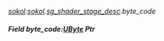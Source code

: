 _[sokol](../../modules/sokol/sokol-module.md):[sokol](../../modules/sokol/sokol-module.md).[sg\_shader\_stage\_desc](../../modules/sokol/sokol-sg_shader_stage_desc.md).byte\_code_
##### Field byte\_code:[UByte](../../modules/wonkey/wonkey-types-ubyte.md) Ptr
